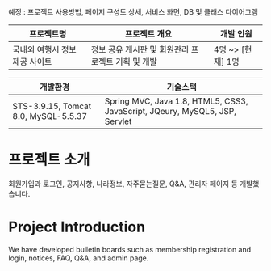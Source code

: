 예정 : 프로젝트 사용방법, 페이지 구성도 상세, 서비스 화면, DB 및 클래스 다이어그램

|프로젝트명|프로젝트 개요|개발 인원|
|------|---|---|
|국내외 여행시 정보 제공 사이트|정보 공유 게시판 및 회원관리 프로젝트 기획 및 개발|4명 ~> [현재] 1명|


|개발환경|기술스택|
|------|---|
|STS-3.9.15, Tomcat 8.0, MySQL-5.5.37|Spring MVC, Java 1.8, HTML5, CSS3, JavaScript, JQeury, MySQL5, JSP, Servlet|

# 프로젝트 소개

회원가입과 로그인, 공지사항, 나라정보, 자주묻는질문, Q&A, 관리자 페이지 등 개발했습니다.

# Project Introduction

We have developed bulletin boards such as membership registration and login, notices, FAQ, Q&A, and admin page.
